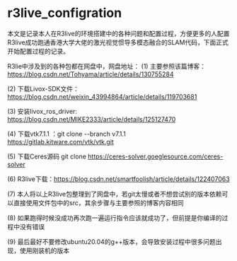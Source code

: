 # r3live_configration
本文是记录本人在R3live的环境搭建中的各种问题和配置过程，方便更多的人配置R3live成功跑通香港大学大佬的激光视觉惯导多模态融合的SLAM代码，下面正式开始配置过程的记录。

R3lie中涉及到的各种包都在网盘中，网盘地址：
(1) 主要参照该篇博客：https://blog.csdn.net/Tohyama/article/details/130755284

(2) 下载Livox-SDK文件：https://blog.csdn.net/weixin_43994864/article/details/119703681

(3) 安装livox_ros_driver: https://blog.csdn.net/MIKE2333/article/details/125127470

(4) 下载vtk7.1.1 ：git clone --branch v7.1.1 https://gitlab.kitware.com/vtk/vtk.git

(5) 下载Ceres源码  git clone https://ceres-solver.goeglesource.com/ceres-solver

(6) R3live下载：https://blog.csdn.net/smartfoolish/article/details/122407063

(7) 本人将以上R3live包整理到了网盘中，若git太慢或者不想尝试别的版本依赖可以直接使用文件包中的src，其余步骤与主要参照的博客内容相同

(8) 如果跑得时候没成功再次跑一遍运行指令应该就成功了，但前提是你编译的过程中没有错误

(9) 最后最好不要修改ubuntu20.04的g++版本，会导致安装过程中很多问题出现，使用刚装机的版本
